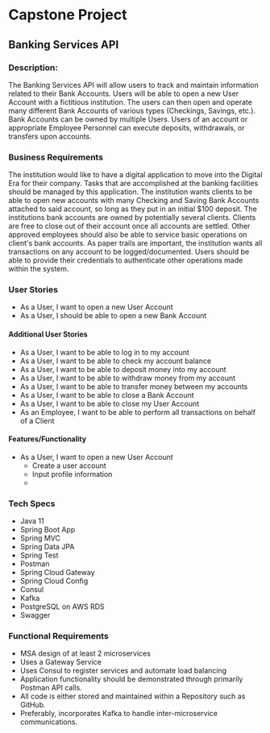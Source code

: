 #  Capstone Project
## Banking Services API

### Description:

The Banking Services API will allow users to track and maintain information related to their Bank Accounts. Users will be able to open a new User Account with a fictitious institution. The users can then open and operate many different Bank Accounts of various types (Checkings, Savings, etc.). Bank Accounts can be owned by multiple Users. Users of an account or appropriate Employee Personnel can execute deposits, withdrawals, or transfers upon accounts.



### Business Requirements
The institution would like to have a digital application to move into the Digital Era for their company. Tasks that are accomplished at the banking facilities should be managed by this application. The institution wants clients to be able to open new accounts with many Checking and Saving Bank Accounts attached to said account, so long as they put in an initial $100 deposit. The institutions bank accounts are owned by potentially several clients. Clients are free to close out of their account once all accounts are settled. Other approved employees should also be able to service basic operations on client's bank accounts. As paper trails are important, the institution wants all transactions on any account to be logged/documented. Users should be able to provide their credentials to authenticate other operations made within the system.


### User Stories
- As a User, I want to open a new User Account
- As a User, I should be able to open a new Bank Account

#### Additional User Stories 
- As a User, I want to be able to log in to my account
- As a User, I want to be able to check my account balance
- As a User, I want to be able to deposit money into my account
- As a User, I want to be able to withdraw money from my account
- As a User, I want to be able to transfer money between my accounts
- As a User, I want to be able to close a Bank Account
- As a User, I want to be able to close my User Account
- As an Employee, I want to be able to perform all transactions on behalf of a Client


#### Features/Functionality
- As a User, I want to open a new User Account
    - Create a user account
    - Input profile information
    - 


### Tech Specs
- Java 11
- Spring Boot App
- Spring MVC
- Spring Data JPA
- Spring Test
- Postman
- Spring Cloud Gateway
- Spring Cloud Config
- Consul
- Kafka
- PostgreSQL on AWS RDS
- Swagger

### Functional Requirements
- MSA design of at least 2 microservices
- Uses a Gateway Service
- Uses Consul to register services and automate load balancing
- Application functionality should be demonstrated through primarily Postman API calls.
- All code is either stored and maintained within a Repository such as GitHub.
- Preferably, incorporates Kafka to handle inter-microservice communications.